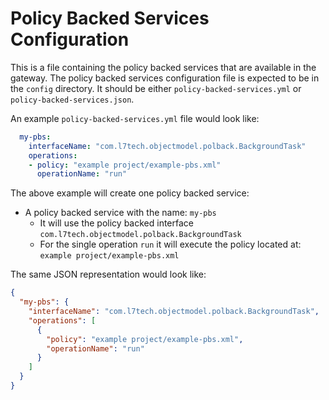 # Policy Backed Services Configuration
This is a file containing the policy backed services that are available in the gateway.
The policy backed services configuration file is expected to be in the `config` directory. It should be either `policy-backed-services.yml` or `policy-backed-services.json`.

An example `policy-backed-services.yml` file would look like:
```yaml
  my-pbs:
    interfaceName: "com.l7tech.objectmodel.polback.BackgroundTask"
    operations:
    - policy: "example project/example-pbs.xml"
      operationName: "run"
  ```
The above example will create one policy backed service:
* A policy backed service with the name: `my-pbs`
  * It will use the policy backed interface `com.l7tech.objectmodel.polback.BackgroundTask`
  * For the single operation `run` it will execute the policy located at: `example project/example-pbs.xml`
          
The same JSON representation would look like:
```json
{
  "my-pbs": {
    "interfaceName": "com.l7tech.objectmodel.polback.BackgroundTask",
    "operations": [
      {
        "policy": "example project/example-pbs.xml",
        "operationName": "run"
      }
    ]
  }
}
```